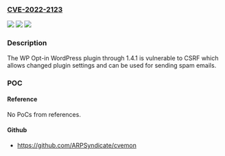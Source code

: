 ### [CVE-2022-2123](https://cve.mitre.org/cgi-bin/cvename.cgi?name=CVE-2022-2123)
![](https://img.shields.io/static/v1?label=Product&message=WP%20Opt-in&color=blue)
![](https://img.shields.io/static/v1?label=Version&message=n%2Fa&color=blue)
![](https://img.shields.io/static/v1?label=Vulnerability&message=CWE-352%20Cross-Site%20Request%20Forgery%20(CSRF)&color=brighgreen)

### Description

The WP Opt-in WordPress plugin through 1.4.1 is vulnerable to CSRF which allows changed plugin settings and can be used for sending spam emails.

### POC

#### Reference
No PoCs from references.

#### Github
- https://github.com/ARPSyndicate/cvemon

